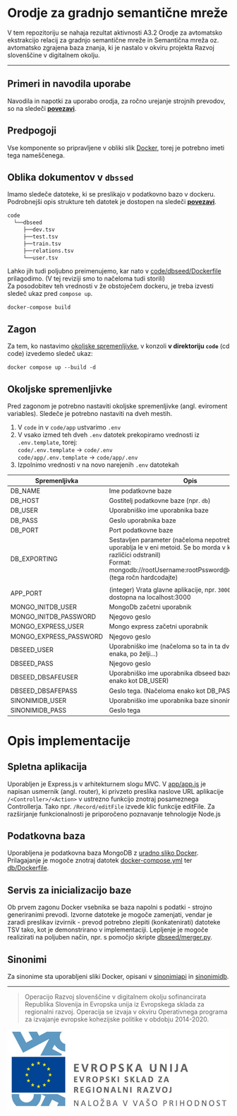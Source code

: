 # Orodje za gradnjo semantične mreže

V tem repozitoriju se nahaja rezultat aktivnosti A3.2 Orodje za avtomatsko ekstrakcijo relacij za gradnjo semantične mreže in Semantična mreža oz. avtomatsko zgrajena baza znanja, ki je nastalo v okviru projekta Razvoj slovenščine v digitalnem okolju.

---

## Primeri in navodila uporabe

Navodila in napotki za uporabo orodja, za ročno urejanje strojnih prevodov, so na sledeči __[povezavi](./code/README.md)__.

## Predpogoji
Vse komponente so pripravljene v obliki slik [Docker](https://docs.docker.com/get-docker/), torej je potrebno imeti tega nameščenega.

## Oblika dokumentov v `dbssed`
Imamo sledeče datoteke, ki se preslikajo v podatkovno bazo v dockeru.<br>
Podrobnejši opis strukture teh datotek je dostopen na sledeči __[povezavi](./code/dbseed/README.md)__.
```
code
  └──dbseed
     ├──dev.tsv
     ├──test.tsv
     ├──train.tsv
     ├──relations.tsv
     └──user.tsv
```
Lahko jih tudi poljubno preimenujemo, kar nato v [code/dbseed/Dockerfile](./code/dbseed/Dockerfile) prilagodimo. (V tej reviziji smo to načeloma tudi storili)
<br>Za posodobitev teh vrednosti v že obstoječem dockeru, je treba izvesti sledeč ukaz pred `compose up`.
```
docker-compose build
```

## **Zagon**
Za tem, ko nastavimo [okoljske spremenljivke](#okoljske-spremenljivke), v konzoli **v direktoriju `code`** (cd code) izvedemo sledeč ukaz:
```
docker compose up --build -d 
```

## Okoljske spremenljivke
Pred zagonom je potrebno nastaviti okoljske spremenljivke (angl. eviroment variables). Sledeče je potrebno nastaviti na dveh mestih.
1. V `code` in v `code/app` ustvarimo `.env`
2. V vsako izmed teh dveh `.env` datotek prekopiramo vrednosti iz `.env.template`, torej:<br>`code/.env.template` -> `code/.env`<br>`code/app/.env.template` -> `code/app/.env`
3. Izpolnimo vrednosti v na novo narejenih `.env` datotekah

| Spremenljivka          | Opis                                                                                                                                                                                                     |
|------------------------|----------------------------------------------------------------------------------------------------------------------------------------------------------------------------------------------------------|
| DB_NAME                | Ime podatkovne baze                                                                                                                                                                                      |
| DB_HOST                | Gostitelj podatkovne baze (npr. `db`)                                                                                                                                                                    |
| DB_USER                | Uporabniško ime uporabnika baze                                                                                                                                                                          |
| DB_PASS                | Geslo uporabnika baze                                                                                                                                                                                    |
| DB_PORT                | Port podatkovne baze                                                                                                                                                                                     |
| DB_EXPORTING           | Sestavljen parameter (načeloma nepotreben, se uporablja le v eni metoid. Se bo morda v kasnejši različici odstranil)<br>Format: mongodb://rootUsername:rootPssword@dbHost:dbPort (tega ročn hardcodajte) |
|                        |                                                                                                                                                                                                          |
| APP_PORT               | (integer) Vrata glavne aplikacije, npr. `3000`, bo aplikacija dostopna na localhost:3000                                                                                                                 |
| MONGO_INITDB_USER      | MongoDb začetni uporabnik                                                                                                                                                                                |
| MONGO_INITDB_PASSWORD  | Njegovo geslo                                                                                                                                                                                            |
| MONGO_EXPRESS_USER     | Mongo express začetni uporabnik                                                                                                                                                                          |
| MONGO_EXPRESS_PASSWORD | Njegovo geslo                                                                                                                                                                                            |
| DBSEED_USER            | Uporabniško ime (načeloma so ta in ta dva zgoraj lahko enaka, po želji...)                                                                                                                               |
| DBSEED_PASS            | Njegovo geslo                                                                                                                                                                                            |
| DBSEED_DBSAFEUSER      | Uporabniško ime uporabnika dbseed baze. (Načeloma enako kot DB_USER)                                                                                                                                     |
| DBSEED_DBSAFEPASS      | Geslo tega. (Načeloma enako kot DB_PASS)                                                                                                                                                                 |
| SINONIMIDB_USER        | Uporabniško ime uporabnika baze sinonimov                                                                                                                                                                |
| SINONIMIDB_PASS        | Geslo tega                                                                                                                                                                                               |

# Opis implementacije

## Spletna aplikacija
Uporabljen je Express.js v arhitekturnem slogu MVC. V [app/app.js](app/app.js) je napisan usmernik (angl. router), ki privzeto preslika naslove URL aplikacije `/<Controller>/<Action>` v ustrezno funkcijo znotraj posameznega Controllerja. Tako npr. `/Record/editFile` izvede klic funkcije editFile. Za razširjanje funkcionalnosti je priporočeno poznavanje tehnologije Node.js

## Podatkovna baza
Uporabljena je podatkovna baza MongoDB z [uradno sliko Docker](https://hub.docker.com/_/mongo). Prilagajanje je mogoče znotraj datotek [docker-compose.yml](docker-compose.yml) ter [db/Dockerfile](./code/db/Dockerfile).

## Servis za inicializacijo baze
Ob prvem zagonu Docker vsebnika se baza napolni s podatki - strojno generiranimi prevodi. Izvorne datoteke je mogoče zamenjati, vendar je zaradi preslikav izvirnik - prevod potrebno zlepiti (konkatenirati) datoteke TSV tako, kot je demonstrirano v implementaciji. Lepljenje je mogoče realizirati na poljuben način, npr. s pomočjo skripte [dbseed/merger.py](./code/dbseed/merger.py).

## Sinonimi
Za sinonime sta uporabljeni sliki Docker, opisani v [sinonimiapi](./code/sinonimiapi) in [sinonimidb](./code/sinonimidb).

---

> Operacijo Razvoj slovenščine v digitalnem okolju sofinancirata Republika Slovenija in Evropska unija iz Evropskega sklada za regionalni razvoj. Operacija se izvaja v okviru Operativnega programa za izvajanje evropske kohezijske politike v obdobju 2014-2020.

![](Logo_EKP_sklad_za_regionalni_razvoj_SLO_slogan.jpg)

